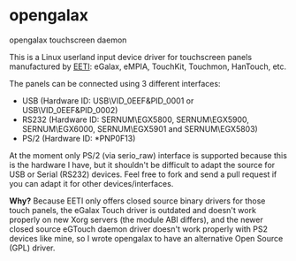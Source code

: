 opengalax
=========

opengalax touchscreen daemon

This is a Linux userland input device driver for touchscreen panels manufactured by [EETI](http://home.eeti.com.tw/web20/eGalaxTouchDriver/linuxDriver.htm): eGalax, eMPIA, TouchKit, Touchmon, HanTouch, etc.

The panels can be connected using 3 different interfaces: 
- USB (Hardware ID: USB\VID_0EEF&PID_0001 or USB\VID_0EEF&PID_0002)
- RS232 (Hardware ID: SERNUM\EGX5800, SERNUM\EGX5900, SERNUM\EGX6000, SERNUM\EGX5901 and SERNUM\EGX5803)
- PS/2 (Hardware ID: *PNP0F13)

At the moment only PS/2 (via serio_raw) interface is supported because this is the hardware I have, but it shouldn't be
difficult to adapt the source for USB or Serial (RS232) devices. Feel free to fork and send a pull request if you can
adapt it for other devices/interfaces.

**Why?** Because EETI only offers closed source binary drivers for those touch panels, the eGalax Touch driver is outdated
and doesn't work properly on new Xorg servers (the module ABI differs), and the newer closed source eGTouch daemon driver
doesn't work properly with PS2 devices like mine, so I wrote opengalax to have an alternative Open Source (GPL) driver.
